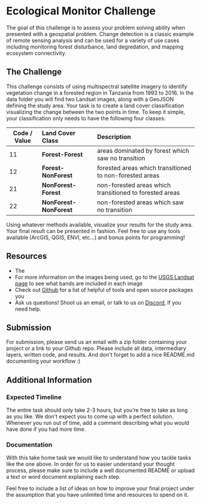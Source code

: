 # Ecological Monitor Challenge

The goal of this challenge is to assess your problem solving ability when presented with a geospatial problem. Change detection is a classic example of remote sensing analysis and can be used for a variety of use cases including monitoring forest disturbance, land degredation, and mapping ecosystem connectivity.

## The Challenge

This challenge consists of using multispectral satellite imagery to identify vegetation change in a forested region in Tanzania from 1993 to 2016.  In the data folder you will find two Landsat images, along with a GeoJSON defining the study area. Your task is to create a land cover classification visualizing the change between the two points in time. To keep it simple, your classification only needs to have the following four classes: 

Code / Value |  Land Cover Class       | Description
------------ | :---------------------- | :------------------------------------------------------
11           | __Forest-Forest__       | areas dominated by forest which saw no transition
12           | __Forest-NonForest__    | forested areas which transitioned to non-forested areas 
21           | __NonForest-Forest__    | non-forested areas which transitioned to forested areas
22           | __NonForest-NonForest__ | non-forested areas which saw no transition


Using whatever methods available, visualize your results for the study area. Your final result can be presented in fashion. Feel free to use any tools available (ArcGIS, QGIS, ENVI, etc...) and bonus points for programming!

## Resources

- The 
- For more information on the images being used, go to the [USGS Landsat page](https://www.usgs.gov/faqs/what-are-best-landsat-spectral-bands-use-my-research?qt-news_science_products=0#) to see what bands are included in each image
- Check out [Github](https://github.com/sacridini/Awesome-Geospatial#python) for a list of helpful of tools and open source packages you 
- Ask us questions! Shoot us an email, or talk to us on [Discord](https://discord.gg/stujhkkhvk), if you need help.

## Submission

For submission, please send us an email with a zip folder containing your project or a link to your Github repo. Please include all data, intermediary layers, written code, and results. And don't forget to add a nice README.md documenting your workflow :)

## Additional Information

### Expected Timeline

The entire task should only take 2-3 hours, but you’re free to take as long as you like. We don't expect you to come up with a perfect solution. Whenever you run out of time, add a comment describing what you would have done if you had more time.

### Documentation

With this take home task we would like to understand how you tackle tasks like the one above. In order for us to easier understand your thought process, please make sure to include a well documented README or upload a text or word document explaining each step. 

Feel free to include a list of ideas on how to improve your final project under the assumption that you have unlimited time and resources to spend on it.
